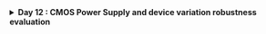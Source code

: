 <details>
  <Summary><strong> Day 12 : CMOS Power Supply and device variation robustness evaluation</strong></summary>

# Contents
- [Static Behavior Evaluation-CMOS Inverter-Power Supply Variation](#static-behavior-evaluation--cmos-inverter--power-supply-variation)
  - [Smart SPICE simulation for power supply variations](#smart-spice-simulation-for-power-supply-variations)
  - [Advantages and Disadvantages using low supply voltage](#advantages-and-disadvantages-using-low-supply-voltage)
  - [Sky130 supply variation Labs](#sky130-supply-variation-labs)   
- [Static Behavior Evaluation-CMOS Inverter-Device Variation](#static-behavior-evaluation--cmos-inverter--device-variation)
  - [Sources of Variation-Etching Process](#sources-of-variation--etching-process)
  - [Sources of Variation-Oxide Thickness](#sources-of-variation--oxide-thickness)
  - [Smart SPICE simulation for device variations](#smart-spice-simulation-for-device-variations)
  - [Conclusion](#conclusion)
  - [Sky130 device variation Labs](#sky130-device-variation-labs)   
    

<a id="static-behavior-evaluation--cmos-inverter--power-supply-variation"></a>
# Static Behavior Evaluation-CMOS Inverter-Power Supply Variation
Power supply scaling directly affects the static behavior of a CMOS inverter — changing its switching threshold (Vm), noise margins, and overall robustness.
<a id="smart-spice-simulation-for-power-supply-variations"></a>
## Smart SPICE simulation for power supply variations
**SPICE Simulation**
![Alt Text](images/ps_1.png)
- The CMOS inverter is simulated at two different supply voltages: Vdd = 2.5V → scaled down to Vdd = 1V
- PMOS and NMOS sizes remain constant: Wp = 0.9375 μm, Wn = 0.375 μm
- As **V<sub>dd</sub> ↓**, inverter's **switching threshold V<sub>m</sub>** tends to move towards the center pf the supply voltage but the noise margin shrink.
- **Lower V<sub>dd</sub>** results in **reduced noise immunity** and circuit becomes more sensitive to noise and supply variations.
  
<a id="advantages-and-disadvantages-using-low-supply-voltage"></a>
## Advantages and Disadvantages using low supply voltage
![Alt Text](images/ps_2.png)

**Gain Factor:** 
The inverter’s gain is defined as the ratio of the change in output voltage to the change in input voltage:
- **Gain Factor = ΔV<sub>out</sub> / ΔV<sub>in</sub>**

**Advantages of using 0.5V supply:** Using lower V<sub>dd</sub> (0.5V) provides benefits like ~50% gain improvement and ~90% reduction in energy consumption, demonstrating the efficiency of power supply scaling in CMOS inverters.
**Disadvantage of using 0.5V supply:** While lowering Vdd improves gain and energy efficiency, it introduces performance impact — circuits may switch slower due to reduced drive strength.
![Alt Text](images/adv_ps.png)

<a id="sky130-supply-variation-labs"></a>
## Sky130 supply variation Labs

<details> <summary><strong>day5_inv_supplyvariation_Wp1_Wn036.spice</strong></summary>

```
*Model Description
.param temp=27

*Including sky130 library files
.lib "sky130_fd_pr/models/sky130.lib.spice" tt

*Netlist Description

XM1 out in vdd vdd sky130_fd_pr__pfet_01v8 w=1 l=0.15
XM2 out in 0 0 sky130_fd_pr__nfet_01v8 w=0.36 l=0.15

Cload out 0 50fF

Vdd vdd 0 1.8V
Vin in 0 1.8V

.control

let powersupply = 1.8
alter Vdd = powersupply
let voltagesupplyvariation = 0
dowhile voltagesupplyvariation < 6
    dc Vin 0 1.8 0.01
    let powersupply = powersupply - 0.2
    alter Vdd = powersupply
    let voltagesupplyvariation = voltagesupplyvariation + 1
end

plot dc1.out vs in dc2.out vs in dc3.out vs in dc4.out vs in dc5.out vs in dc6.out vs in xlabel "input voltage(V)" ylabel "output voltage(V)" title "Inverter dc characteristics as a function of supply voltage"

.endc

.end
```
</details>

**plot the waveforms in ngspice**
```bash
ngspice day5_inv_supplyvariation_Wp1_Wn036.spice
```

Following image is waveform for different supplies:
![Alt Text](images/lab_1.png)


<a id="static-behavior-evaluation--cmos-inverter--device-variation"></a>
# Static Behavior Evaluation-CMOS Inverter-Device Variation
- While we design a gate for nominal operation conditions and typical device parameters, the actual operating temperatures might very over a large range, and the device parameters after fabrication will deviate from the nominal values used in the design process.
- The DC characteristics of the static CMOS inverter turn out to be rather insensitive to these variations, and the gate remains functional over a wide range of operating conditions.
- Sources of device variation:
  - Etching Process
  - Oxide Thickness
  
<a id="sources-of-variation--etching-process"></a>
## Sources of Variation-Etching Process
**Etching Process Variation**: 
![Alt Text](images/etching_1.png)
![Alt Text](images/etching_2.png)

<a id="sources-of-variation--oxide-thickness"></a>
## Sources of Variation-Oxide Thickness


<a id="smart-spice-simulation-for-device-variations"></a>
## Smart SPICE simulation for device variations

<a id="conclusion"></a>  
## Conclusion

<a id="sky130-device-variation-labs"></a>  
## Sky130 device variation Labs
